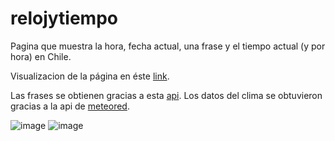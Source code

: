 # relojytiempo
Pagina que muestra la hora, fecha actual, una frase y el tiempo actual (y por hora) en Chile.

Visualizacion de la página en éste [link](https://cr1stian111.github.io/relojytiempo/).

Las frases se obtienen gracias a esta [api](https://github.com/LuisJorgeLozano/FraseDelDia).
Los datos del clima se obtuvieron gracias a la api de [meteored](https://www.meteored.cl/).

![image](https://user-images.githubusercontent.com/97992147/173738331-d9355fce-862b-4409-85c4-9a1566bb2060.png)
![image](https://user-images.githubusercontent.com/97992147/173738365-3938ae3f-a8c6-44c3-84fc-8bc81628741a.png)

